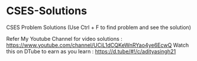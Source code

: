 # CSES-Solutions
CSES Problem Solutions (Use Ctrl + F to find problem and see the solution)

Refer My Youtube Channel for video solutions : https://www.youtube.com/channel/UCiL1dCQKeWnRYao4ye6EcwQ
Watch this on DTube to earn as you learn : https://d.tube/#!/c/adityasingh21
